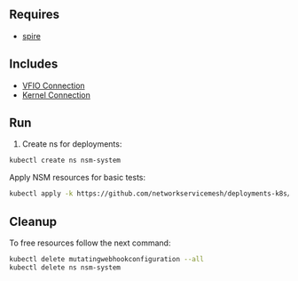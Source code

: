 ## Requires

- [spire](../spire)

## Includes

- [VFIO Connection](../use-cases/Vfio2Noop)
- [Kernel Connection](../use-cases/SriovKernel2Noop)

## Run

1. Create ns for deployments:
```bash
kubectl create ns nsm-system
```

Apply NSM resources for basic tests:
```bash
kubectl apply -k https://github.com/networkservicemesh/deployments-k8s/examples/sriov?ref=6a9fad6b7300ff561155965d63e8d5cd2bb81196
```

## Cleanup

To free resources follow the next command:
```bash
kubectl delete mutatingwebhookconfiguration --all
kubectl delete ns nsm-system
```
